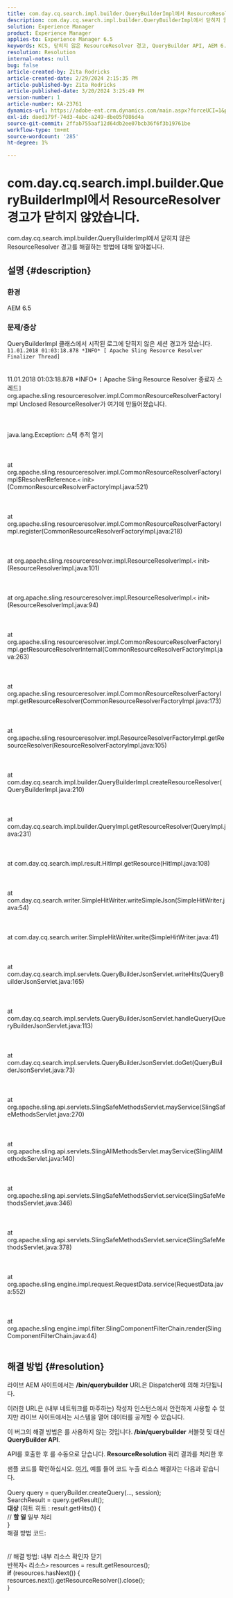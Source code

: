 ```yaml
---
title: com.day.cq.search.impl.builder.QueryBuilderImpl에서 ResourceResolver 경고가 닫히지 않았습니다.
description: com.day.cq.search.impl.builder.QueryBuilderImpl에서 닫히지 않은 ResourceResolver 경고를 해결하는 방법에 대해 알아봅니다.
solution: Experience Manager
product: Experience Manager
applies-to: Experience Manager 6.5
keywords: KCS, 닫히지 않은 ResourceResolver 경고, QueryBuilder API, AEM 6.5
resolution: Resolution
internal-notes: null
bug: false
article-created-by: Zita Rodricks
article-created-date: 2/29/2024 2:15:35 PM
article-published-by: Zita Rodricks
article-published-date: 3/20/2024 3:25:49 PM
version-number: 1
article-number: KA-23761
dynamics-url: https://adobe-ent.crm.dynamics.com/main.aspx?forceUCI=1&pagetype=entityrecord&etn=knowledgearticle&id=3cffbcfd-0cd7-ee11-9079-6045bd006ce9
exl-id: daed179f-74d3-4abc-a249-dbe05f086d4a
source-git-commit: 2ffab755aaf12d64db2ee07bcb36f6f3b19761be
workflow-type: tm+mt
source-wordcount: '285'
ht-degree: 1%

---
```


# com.day.cq.search.impl.builder.QueryBuilderImpl에서 ResourceResolver 경고가 닫히지 않았습니다.


com.day.cq.search.impl.builder.QueryBuilderImpl에서 닫히지 않은 ResourceResolver 경고를 해결하는 방법에 대해 알아봅니다.

## 설명 {#description}


### 환경

AEM 6.5

### 문제/증상

QueryBuilderImpl 클래스에서 시작된 로그에 닫히지 않은 세션 경고가 있습니다. `11.01.2018 01:03:18.878 *INFO* [ Apache Sling Resource Resolver Finalizer Thread]`
<br><br><br>11.01.2018 01:03:18.878 \*INFO\* `[` Apache Sling Resource Resolver 종료자 스레드`]`  org.apache.sling.resourceresolver.impl.CommonResourceResolverFactoryImpl Unclosed ResourceResolver가 여기에 만들어졌습니다. <br><br><br><br>java.lang.Exception: 스택 추적 열기<br><br><br><br>at org.apache.sling.resourceresolver.impl.CommonResourceResolverFactoryImpl$ResolverReference.`<` init`>` (CommonResourceResolverFactoryImpl.java:521)<br><br><br><br>at org.apache.sling.resourceresolver.impl.CommonResourceResolverFactoryImpl.register(CommonResourceResolverFactoryImpl.java:218)<br><br><br><br>at org.apache.sling.resourceresolver.impl.ResourceResolverImpl.`<` init`>` (ResourceResolverImpl.java:101)<br><br><br><br>at org.apache.sling.resourceresolver.impl.ResourceResolverImpl.`<` init`>` (ResourceResolverImpl.java:94)<br><br><br><br>at org.apache.sling.resourceresolver.impl.CommonResourceResolverFactoryImpl.getResourceResolverInternal(CommonResourceResolverFactoryImpl.java:263)<br><br><br><br>at org.apache.sling.resourceresolver.impl.CommonResourceResolverFactoryImpl.getResourceResolver(CommonResourceResolverFactoryImpl.java:173)<br><br><br><br>at org.apache.sling.resourceresolver.impl.ResourceResolverFactoryImpl.getResourceResolver(ResourceResolverFactoryImpl.java:105)<br><br><br><br>at com.day.cq.search.impl.builder.QueryBuilderImpl.createResourceResolver(QueryBuilderImpl.java:210)<br><br><br><br>at com.day.cq.search.impl.builder.QueryImpl.getResourceResolver(QueryImpl.java:231)<br><br><br><br>at com.day.cq.search.impl.result.HitImpl.getResource(HitImpl.java:108)<br><br><br><br>at com.day.cq.search.writer.SimpleHitWriter.writeSimpleJson(SimpleHitWriter.java:54)<br><br><br><br>at com.day.cq.search.writer.SimpleHitWriter.write(SimpleHitWriter.java:41)<br><br><br><br>at com.day.cq.search.impl.servlets.QueryBuilderJsonServlet.writeHits(QueryBuilderJsonServlet.java:165)<br><br><br><br>at com.day.cq.search.impl.servlets.QueryBuilderJsonServlet.handleQuery(QueryBuilderJsonServlet.java:113)<br><br><br><br>at com.day.cq.search.impl.servlets.QueryBuilderJsonServlet.doGet(QueryBuilderJsonServlet.java:73)<br><br><br><br>at org.apache.sling.api.servlets.SlingSafeMethodsServlet.mayService(SlingSafeMethodsServlet.java:270)<br><br><br><br>at org.apache.sling.api.servlets.SlingAllMethodsServlet.mayService(SlingAllMethodsServlet.java:140)<br><br><br><br>at org.apache.sling.api.servlets.SlingSafeMethodsServlet.service(SlingSafeMethodsServlet.java:346)<br><br><br><br>at org.apache.sling.api.servlets.SlingSafeMethodsServlet.service(SlingSafeMethodsServlet.java:378)<br><br><br><br>at org.apache.sling.engine.impl.request.RequestData.service(RequestData.java:552)<br><br><br><br>at org.apache.sling.engine.impl.filter.SlingComponentFilterChain.render(SlingComponentFilterChain.java:44)<br><br>

## 해결 방법 {#resolution}


라이브 AEM 사이트에서는 <b>/bin/querybuilder</b> URL은 Dispatcher에 의해 차단됩니다.

이러한 URL은 (내부 네트워크를 마주하는) 작성자 인스턴스에서 안전하게 사용할 수 있지만 라이브 사이트에서는 시스템을 열어 데이터를 공개할 수 있습니다.

이 버그의 해결 방법은 를 사용하지 않는 것입니다.<b> /bin/querybuilder</b> 서블릿 및 대신 <b>QueryBuilder API</b>.

API를 호출한 후 를 수동으로 닫습니다. <b>ResourceResolution </b>쿼리 결과를 처리한 후

샘플 코드를 확인하십시오. [여기.](https://github.com/Adobe-Consulting-Services/acs-aem-samples/blob/master/bundle/src/main/java/com/adobe/acs/samples/search/querybuilder/impl/SampleQueryBuilder.java#L195) 예를 들어 코드 누출 리소스 해결자는 다음과 같습니다.
<br> <br>Query query = queryBuilder.createQuery(..., session);<br>SearchResult = query.getResult();<br><b>대상</b> (히트 히트 : result.getHits()) {<br>// <b>할 일</b> 일부 처리<br>}<br>
해결 방법 코드:
<br> <br> <br>// 해결 방법: 내부 리소스 확인자 닫기<br>반복자`<` 리소스`>`  resources = result.getResources();<br><b>if</b> (resources.hasNext()) {<br>resources.next().getResourceResolver().close();<br>}

